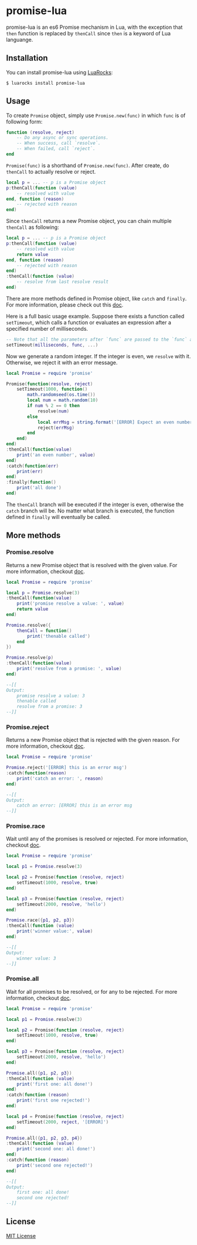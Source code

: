 # promise-lua
promise-lua is an es6 Promise mechanism in Lua, with the exception that `then` function is replaced by `thenCall` since `then` is a keyword of Lua languange.

## Installation
You can install promise-lua using [LuaRocks](https://luarocks.org/modules/pyericz/promise-lua):
```
$ luarocks install promise-lua
```

## Usage
To create `Promise` object, simply use `Promise.new(func)` in which `func` is of following form:
```lua
function (resolve, reject)
    -- Do any async or sync operations.
    -- When success, call `resolve`.
    -- When failed, call `reject`.
end
```

`Promise(func)` is a shorthand of `Promise.new(func)`. After create, do `thenCall` to actually resolve or reject.
```lua
local p = ... -- p is a Promise object 
p:thenCall(function (value)
    -- resolved with value
end, function (reason)
    -- rejected with reason
end)
```

Since `thenCall` returns a new Promise object, you can chain multiple `thenCall` as following:
```lua
local p = ... -- p is a Promise object
p:thenCall(function (value)
    -- resolved with value
    return value
end, function (reason)
    -- rejected with reason
end)
:thenCall(function (value)
    -- resolve from last resolve result
end)
```

There are more methods defined in Promise object, like `catch` and `finally`. For more information, please check out this [doc](https://developer.mozilla.org/en-US/docs/Web/JavaScript/Reference/Global_Objects/Promise). 

Here is a full basic usage example. Suppose there exists a function called `setTimeout`, which calls a function or evaluates an expression after a specified number of milliseconds.
```lua
-- Note that all the parameters after `func` are passed to the `func` as its parameters.
setTimeout(milliseconds, func, ...)
```
Now we generate a random integer. If the integer is even, we `resolve` with it. Otherwise, we reject it with an error message. 
```lua
local Promise = require 'promise'

Promise(function(resolve, reject)
    setTimeout(1000, function()
        math.randomseed(os.time())
        local num = math.random(10)
        if num % 2 == 0 then
            resolve(num)
        else
            local errMsg = string.format('[ERROR] Expect an even number, but get %d', num)
            reject(errMsg)
        end
    end)
end)
:thenCall(function(value)
    print('an even number', value)
end)
:catch(function(err)
    print(err)
end)
:finally(function()
    print('all done')
end)
```
The `thenCall` branch will be executed if the integer is even, otherwise the `catch` branch will be. No matter what branch is executed, the function defined in `finally` will eventually be called.

## More methods

### Promise.resolve
Returns a new Promise object that is resolved with the given value. For more information, checkout [doc](https://developer.mozilla.org/en-US/docs/Web/JavaScript/Reference/Global_Objects/Promise/resolve). 
```lua
local Promise = require 'promise'

local p = Promise.resolve(3)
:thenCall(function(value)
    print('promise resolve a value: ', value)
    return value
end)

Promise.resolve({
    thenCall = function()
        print('thenable called')
    end
})

Promise.resolve(p)
:thenCall(function(value)
    print('resolve from a promise: ', value)
end)

--[[
Output:
    promise resolve a value: 3
    thenable called
    resolve from a promise: 3
--]]
```

### Promise.reject
Returns a new Promise object that is rejected with the given reason. For more information, checkout [doc](https://developer.mozilla.org/en-US/docs/Web/JavaScript/Reference/Global_Objects/Promise/reject).
```lua
local Promise = require 'promise'

Promise.reject('[ERROR] this is an error msg')
:catch(function(reason)
    print('catch an error: ', reason)
end)

--[[
Output:
    catch an error: [ERROR] this is an error msg
--]]
```

### Promise.race
Wait until any of the promises is resolved or rejected. For more information, checkout [doc](https://developer.mozilla.org/en-US/docs/Web/JavaScript/Reference/Global_Objects/Promise/race).
```lua
local Promise = require 'promise'

local p1 = Promise.resolve(3)

local p2 = Promise(function (resolve, reject)
    setTimeout(1000, resolve, true)
end)

local p3 = Promise(function (resolve, reject)
    setTimeout(2000, resolve, 'hello')
end)

Promise.race({p1, p2, p3})
:thenCall(function (value)
    print('winner value:', value)
end)

--[[
Output:
    winner value: 3
--]]
```

### Promise.all
Wait for all promises to be resolved, or for any to be rejected. For more information, checkout [doc](https://developer.mozilla.org/en-US/docs/Web/JavaScript/Reference/Global_Objects/Promise/all).
```lua
local Promise = require 'promise'

local p1 = Promise.resolve(3)

local p2 = Promise(function (resolve, reject)
    setTimeout(1000, resolve, true)
end)

local p3 = Promise(function (resolve, reject)
    setTimeout(2000, resolve, 'hello')
end)

Promise.all({p1, p2, p3})
:thenCall(function (value)
    print('first one: all done!')
end)
:catch(function (reason)
    print('first one rejected!')
end)

local p4 = Promise(function (resolve, reject)
    setTimeout(2000, reject, '[ERROR]')
end)

Promise.all({p1, p2, p3, p4})
:thenCall(function (value)
    print('second one: all done!')
end)
:catch(function (reason)
    print('second one rejected!')
end)

--[[
Output:
    first one: all done!
    second one rejected!
--]]
```


## License
[MIT License](https://github.com/pyericz/promise-lua/blob/master/LICENSE)
